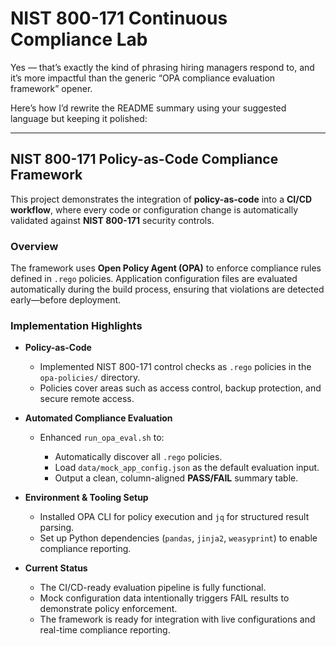 # NIST 800-171 Continuous Compliance Lab

Yes — that’s exactly the kind of phrasing hiring managers respond to, and it’s more impactful than the generic “OPA compliance evaluation framework” opener.

Here’s how I’d rewrite the README summary using your suggested language but keeping it polished:

---

## NIST 800-171 Policy-as-Code Compliance Framework

This project demonstrates the integration of **policy-as-code** into a **CI/CD workflow**, where every code or configuration change is automatically validated against **NIST 800-171** security controls.

### Overview

The framework uses **Open Policy Agent (OPA)** to enforce compliance rules defined in `.rego` policies. Application configuration files are evaluated automatically during the build process, ensuring that violations are detected early—before deployment.

### Implementation Highlights

* **Policy-as-Code**

  * Implemented NIST 800-171 control checks as `.rego` policies in the `opa-policies/` directory.
  * Policies cover areas such as access control, backup protection, and secure remote access.

* **Automated Compliance Evaluation**

  * Enhanced `run_opa_eval.sh` to:

    * Automatically discover all `.rego` policies.
    * Load `data/mock_app_config.json` as the default evaluation input.
    * Output a clean, column-aligned **PASS/FAIL** summary table.

* **Environment & Tooling Setup**

  * Installed OPA CLI for policy execution and `jq` for structured result parsing.
  * Set up Python dependencies (`pandas`, `jinja2`, `weasyprint`) to enable compliance reporting.

* **Current Status**

  * The CI/CD-ready evaluation pipeline is fully functional.
  * Mock configuration data intentionally triggers FAIL results to demonstrate policy enforcement.
  * The framework is ready for integration with live configurations and real-time compliance reporting.

